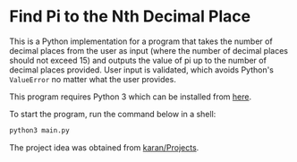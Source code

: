 # Find Pi to the Nth Decimal Place
This is a Python implementation for a program that takes the number of decimal places from the user as input (where the number of decimal places should not exceed 15) and outputs the value of pi up to the number of decimal places provided. User input is validated, which avoids Python's `ValueError` no matter what the user provides.

This program requires Python 3 which can be installed from [here](https://www.python.org/downloads/).

To start the program, run the command below in a shell:

```bash
python3 main.py
```
The project idea was obtained from [karan/Projects](https://github.com/karan/Projects#numbers).
